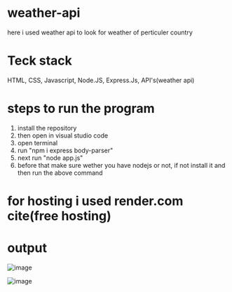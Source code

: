 # weather-api
here i used weather api to look for weather of perticuler country
# Teck stack
HTML, CSS, Javascript, Node.JS, Express.Js, API's(weather api)

# steps to run the program
1. install the repository
2. then open in visual studio code
3. open terminal
4. run "npm i express body-parser"
5. next run "node app.js"
6. before that make sure wether you have nodejs or not, if not install it and then run the above command

# for hosting i used render.com cite(free hosting)

# output

![image](https://github.com/virupaksha-b-m/weather-api/assets/91652877/f2c44201-7e07-4e8d-85ab-454cfbc2ebf8)

![image](https://github.com/virupaksha-b-m/weather-api/assets/91652877/49ce4fce-e595-4f50-8d3f-1c440a7d2e39)


